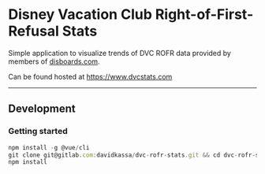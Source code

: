 # Disney Vacation Club Right-of-First-Refusal Stats

Simple application to visualize trends of DVC ROFR data provided by members of [disboards.com](https://www.disboards.com/forums/purchasing-dvc.28/).

Can be found hosted at <https://www.dvcstats.com>

---

## Development

### Getting started

```javascript
npm install -g @vue/cli
git clone git@gitlab.com:davidkassa/dvc-rofr-stats.git && cd dvc-rofr-stats
npm install
```